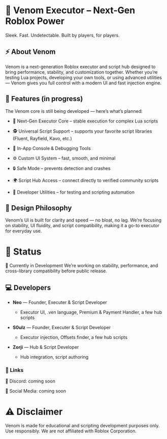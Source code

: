 # 🐍 Venom Executor – Next-Gen Roblox Power
Sleek. Fast. Undetectable. Built by players, for players.

## ⚡ About Venom
Venom is a next-generation Roblox executor and script hub designed to bring performance, stability, and customization together.
Whether you’re testing Lua projects, developing your own tools, or using advanced utilities — Venom gives you full control with a modern UI and fast injection engine.

## 🧩 Features (in progress)
The Venom core is still being developed — here’s what’s planned:

- 🧠 Next-Gen Executor Core – stable execution for complex Lua scripts

- 🕵️ Universal Script Support – supports your favorite script libraries (Fluent, Rayfield, Kavo, etc.)

- 💬 In-App Console & Debugging Tools

- ⚙️ Custom UI System – fast, smooth, and minimal

- 🔒 Safe Mode – prevents detection and crashes

- 🌍 Script Hub Access – connect directly to verified community scripts

- 🧰 Developer Utilities – for testing and scripting automation

## 🎨 Design Philosophy
Venom’s UI is built for clarity and speed — no bloat, no lag.
We’re focusing on stability, UI fluidity, and script compatibility, making it a go-to executor for everyday use.

# 🧪 Status
🚧 Currently in Development
We’re working on stability, performance, and cross-library compatibility before public release.

## 💻 Developers
- **Neo** — Founder, Executer & Script Developer
  - Executor UI, .ven language, Premium & Payment Handler, a few hub scripts

- **S0ulz** — Founder, Executer & Script Developer
  - Executor injection, Offsets finder, a few hub scripts

- **Zorji** — Hub & Script Developer  
  - Hub integration, script authoring

### 🔗 Links
💬 Discord: coming soon

📸 Social Media: coming soon

# ⚠️ Disclaimer
Venom is made for educational and scripting development purposes only.
Use responsibly. We are not affiliated with Roblox Corporation.
